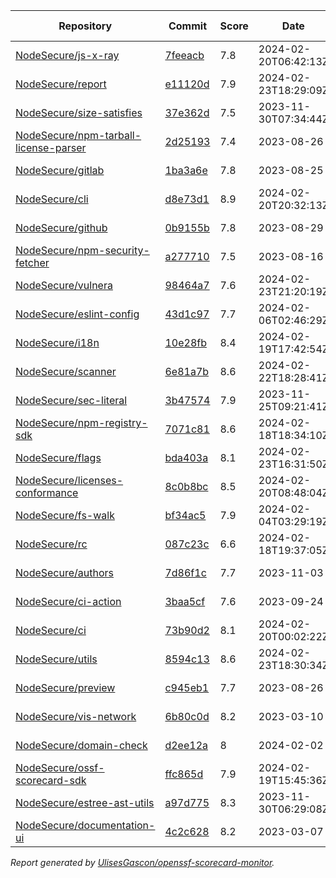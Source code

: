 <!-- OPENSSF-SCORECARD-MONITOR:START -->

| Repository | Commit | Score | Date | Difference | Report Link | StepSecurity Link |
| -- | -- | -- | -- | -- | -- | -- |
| [NodeSecure/js-x-ray](https://github.com/NodeSecure/js-x-ray) | [7feeacb](https://github.com/NodeSecure/js-x-ray/commit/7feeacb8ff42f99a104f05f7e671767a66675ee1) | 7.8 | 2024-02-20T06:42:13Z | 0 | [Full Report](https://deps.dev/project/github/nodesecure%2Fjs-x-ray) | [Fix it](http://app.stepsecurity.io/securerepo?repo=NodeSecure/js-x-ray) |
| [NodeSecure/report](https://github.com/NodeSecure/report) | [e11120d](https://github.com/NodeSecure/report/commit/e11120d69fafde80dc5f829e67003479cf293ade) | 7.9 | 2024-02-23T18:29:09Z | 0 | [Full Report](https://deps.dev/project/github/nodesecure%2Freport) | [Fix it](http://app.stepsecurity.io/securerepo?repo=NodeSecure/report) |
| [NodeSecure/size-satisfies](https://github.com/NodeSecure/size-satisfies) | [37e362d](https://github.com/NodeSecure/size-satisfies/commit/37e362d756ea07662ee8052320a7d4ec1c097cad) | 7.5 | 2023-11-30T07:34:44Z | 0 | [Full Report](https://deps.dev/project/github/nodesecure%2Fsize-satisfies) | [Fix it](http://app.stepsecurity.io/securerepo?repo=NodeSecure/size-satisfies) |
| [NodeSecure/npm-tarball-license-parser](https://github.com/NodeSecure/npm-tarball-license-parser) | [2d25193](https://github.com/NodeSecure/npm-tarball-license-parser/commit/2d2519365b4b7ff5412ad1af4620df7c72c48386) | 7.4 | 2023-08-26 | 0 | [Full Report](https://deps.dev/project/github/nodesecure%2Fnpm-tarball-license-parser) | [Fix it](http://app.stepsecurity.io/securerepo?repo=NodeSecure/npm-tarball-license-parser) |
| [NodeSecure/gitlab](https://github.com/NodeSecure/gitlab) | [1ba3a6e](https://github.com/NodeSecure/gitlab/commit/1ba3a6e762c2667ceb01a014b7980269ef18f8a1) | 7.8 | 2023-08-25 | 0 | [Full Report](https://deps.dev/project/github/nodesecure%2Fgitlab) | [Fix it](http://app.stepsecurity.io/securerepo?repo=NodeSecure/gitlab) |
| [NodeSecure/cli](https://github.com/NodeSecure/cli) | [d8e73d1](https://github.com/NodeSecure/cli/commit/d8e73d186596575d7bf20228df549f6890aac7b1) | 8.9 | 2024-02-20T20:32:13Z | 0 | [Full Report](https://deps.dev/project/github/nodesecure%2Fcli) | [Fix it](http://app.stepsecurity.io/securerepo?repo=NodeSecure/cli) |
| [NodeSecure/github](https://github.com/NodeSecure/github) | [0b9155b](https://github.com/NodeSecure/github/commit/0b9155ba2397e5fd9c2a76bba938f1a6492b6050) | 7.8 | 2023-08-29 | 0 | [Full Report](https://deps.dev/project/github/nodesecure%2Fgithub) | [Fix it](http://app.stepsecurity.io/securerepo?repo=NodeSecure/github) |
| [NodeSecure/npm-security-fetcher](https://github.com/NodeSecure/npm-security-fetcher) | [a277710](https://github.com/NodeSecure/npm-security-fetcher/commit/a277710ef0a4c43dcf41adf3b4aa90566280d32c) | 7.5 | 2023-08-16 | 0 | [Full Report](https://deps.dev/project/github/nodesecure%2Fnpm-security-fetcher) | [Fix it](http://app.stepsecurity.io/securerepo?repo=NodeSecure/npm-security-fetcher) |
| [NodeSecure/vulnera](https://github.com/NodeSecure/vulnera) | [98464a7](https://github.com/NodeSecure/vulnera/commit/98464a759ad97456252615b6816b78acea9211ea) | 7.6 | 2024-02-23T21:20:19Z | 0 | [Full Report](https://deps.dev/project/github/nodesecure%2Fvulnera) | [Fix it](http://app.stepsecurity.io/securerepo?repo=NodeSecure/vulnera) |
| [NodeSecure/eslint-config](https://github.com/NodeSecure/eslint-config) | [43d1c97](https://github.com/NodeSecure/eslint-config/commit/43d1c973cf103dc3e8639be99d0c27e556c7c3dd) | 7.7 | 2024-02-06T02:46:29Z | 0 | [Full Report](https://deps.dev/project/github/nodesecure%2Feslint-config) | [Fix it](http://app.stepsecurity.io/securerepo?repo=NodeSecure/eslint-config) |
| [NodeSecure/i18n](https://github.com/NodeSecure/i18n) | [10e28fb](https://github.com/NodeSecure/i18n/commit/10e28fb66916f0573618f1f051fae5d071a9fb4c) | 8.4 | 2024-02-19T17:42:54Z | 0.2 | [Full Report](https://deps.dev/project/github/nodesecure%2Fi18n) | [Fix it](http://app.stepsecurity.io/securerepo?repo=NodeSecure/i18n) |
| [NodeSecure/scanner](https://github.com/NodeSecure/scanner) | [6e81a7b](https://github.com/NodeSecure/scanner/commit/6e81a7bc734458b648ad17d1d897da633d89f158) | 8.6 | 2024-02-22T18:28:41Z | 0 | [Full Report](https://deps.dev/project/github/nodesecure%2Fscanner) | [Fix it](http://app.stepsecurity.io/securerepo?repo=NodeSecure/scanner) |
| [NodeSecure/sec-literal](https://github.com/NodeSecure/sec-literal) | [3b47574](https://github.com/NodeSecure/sec-literal/commit/3b475747f5c3891946c40d9ad4e8096500e1a206) | 7.9 | 2023-11-25T09:21:41Z | 0 | [Full Report](https://deps.dev/project/github/nodesecure%2Fsec-literal) | [Fix it](http://app.stepsecurity.io/securerepo?repo=NodeSecure/sec-literal) |
| [NodeSecure/npm-registry-sdk](https://github.com/NodeSecure/npm-registry-sdk) | [7071c81](https://github.com/NodeSecure/npm-registry-sdk/commit/7071c81190995abe4f02711bbc5fd7a51edc2740) | 8.6 | 2024-02-18T18:34:10Z | 0 | [Full Report](https://deps.dev/project/github/nodesecure%2Fnpm-registry-sdk) | [Fix it](http://app.stepsecurity.io/securerepo?repo=NodeSecure/npm-registry-sdk) |
| [NodeSecure/flags](https://github.com/NodeSecure/flags) | [bda403a](https://github.com/NodeSecure/flags/commit/bda403a62e73325bf5e39bb18e068061dc796aa1) | 8.1 | 2024-02-23T16:31:50Z | 0 | [Full Report](https://deps.dev/project/github/nodesecure%2Fflags) | [Fix it](http://app.stepsecurity.io/securerepo?repo=NodeSecure/flags) |
| [NodeSecure/licenses-conformance](https://github.com/NodeSecure/licenses-conformance) | [8c0b8bc](https://github.com/NodeSecure/licenses-conformance/commit/8c0b8bcef35c61275e7725edc6ce29bccc4e0063) | 8.5 | 2024-02-20T08:48:04Z | 0 | [Full Report](https://deps.dev/project/github/nodesecure%2Flicenses-conformance) | [Fix it](http://app.stepsecurity.io/securerepo?repo=NodeSecure/licenses-conformance) |
| [NodeSecure/fs-walk](https://github.com/NodeSecure/fs-walk) | [bf34ac5](https://github.com/NodeSecure/fs-walk/commit/bf34ac526b9c40c98a22f5f484bfd571e588de89) | 7.9 | 2024-02-04T03:29:19Z | 0 | [Full Report](https://deps.dev/project/github/nodesecure%2Ffs-walk) | [Fix it](http://app.stepsecurity.io/securerepo?repo=NodeSecure/fs-walk) |
| [NodeSecure/rc](https://github.com/NodeSecure/rc) | [087c23c](https://github.com/NodeSecure/rc/commit/087c23cde16a40379be13ec05fd1645c179a245f) | 6.6 | 2024-02-18T19:37:05Z | -0.1 | [Full Report](https://deps.dev/project/github/nodesecure%2Frc) | [Fix it](http://app.stepsecurity.io/securerepo?repo=NodeSecure/rc) |
| [NodeSecure/authors](https://github.com/NodeSecure/authors) | [7d86f1c](https://github.com/NodeSecure/authors/commit/7d86f1c6ef1ca99abe7bf2f2996bd4c4deecdc14) | 7.7 | 2023-11-03 | 0 | [Full Report](https://deps.dev/project/github/nodesecure%2Fauthors) | [Fix it](http://app.stepsecurity.io/securerepo?repo=NodeSecure/authors) |
| [NodeSecure/ci-action](https://github.com/NodeSecure/ci-action) | [3baa5cf](https://github.com/NodeSecure/ci-action/commit/3baa5cf8c5fd092d480d3bf4a5da676125e42283) | 7.6 | 2023-09-24 | 0 | [Full Report](https://deps.dev/project/github/nodesecure%2Fci-action) | [Fix it](http://app.stepsecurity.io/securerepo?repo=NodeSecure/ci-action) |
| [NodeSecure/ci](https://github.com/NodeSecure/ci) | [73b90d2](https://github.com/NodeSecure/ci/commit/73b90d2cab31e283e6731b0b6875f3e98293dcc5) | 8.1 | 2024-02-20T00:02:22Z | 0.4 | [Full Report](https://deps.dev/project/github/nodesecure%2Fci) | [Fix it](http://app.stepsecurity.io/securerepo?repo=NodeSecure/ci) |
| [NodeSecure/utils](https://github.com/NodeSecure/utils) | [8594c13](https://github.com/NodeSecure/utils/commit/8594c134cb69c88f96d26fbc0934a5014817f10c) | 8.6 | 2024-02-23T18:30:34Z | 0 | [Full Report](https://deps.dev/project/github/nodesecure%2Futils) | [Fix it](http://app.stepsecurity.io/securerepo?repo=NodeSecure/utils) |
| [NodeSecure/preview](https://github.com/NodeSecure/preview) | [c945eb1](https://github.com/NodeSecure/preview/commit/c945eb1a0af71512061b7be8314ee38a939cd524) | 7.7 | 2023-08-26 | 0 | [Full Report](https://deps.dev/project/github/nodesecure%2Fpreview) | [Fix it](http://app.stepsecurity.io/securerepo?repo=NodeSecure/preview) |
| [NodeSecure/vis-network](https://github.com/NodeSecure/vis-network) | [6b80c0d](https://github.com/NodeSecure/vis-network/commit/6b80c0db98cd2d08be6de39fb5c97298376a86c0) | 8.2 | 2023-03-10 | 0 | [Full Report](https://deps.dev/project/github/nodesecure%2Fvis-network) | [Fix it](http://app.stepsecurity.io/securerepo?repo=NodeSecure/vis-network) |
| [NodeSecure/domain-check](https://github.com/NodeSecure/domain-check) | [d2ee12a](https://github.com/NodeSecure/domain-check/commit/d2ee12afabbbe35e961e7236b39245d3b05c7eb2) | 8 | 2024-02-02 | 0 | [Full Report](https://deps.dev/project/github/nodesecure%2Fdomain-check) | [Fix it](http://app.stepsecurity.io/securerepo?repo=NodeSecure/domain-check) |
| [NodeSecure/ossf-scorecard-sdk](https://github.com/NodeSecure/ossf-scorecard-sdk) | [ffc865d](https://github.com/NodeSecure/ossf-scorecard-sdk/commit/ffc865dd54d9f22270e0c7496e99a09af0def54d) | 7.9 | 2024-02-19T15:45:36Z | 0 | [Full Report](https://deps.dev/project/github/nodesecure%2Fossf-scorecard-sdk) | [Fix it](http://app.stepsecurity.io/securerepo?repo=NodeSecure/ossf-scorecard-sdk) |
| [NodeSecure/estree-ast-utils](https://github.com/NodeSecure/estree-ast-utils) | [a97d775](https://github.com/NodeSecure/estree-ast-utils/commit/a97d775ec2a12e1c8f8b22e5177c55ad5ec157cb) | 8.3 | 2023-11-30T06:29:08Z | 0 | [Full Report](https://deps.dev/project/github/nodesecure%2Festree-ast-utils) | [Fix it](http://app.stepsecurity.io/securerepo?repo=NodeSecure/estree-ast-utils) |
| [NodeSecure/documentation-ui](https://github.com/NodeSecure/documentation-ui) | [4c2c628](https://github.com/NodeSecure/documentation-ui/commit/4c2c62809956190a0cf9583442271546ee4f331c) | 8.2 | 2023-03-07 | 0 | [Full Report](https://deps.dev/project/github/nodesecure%2Fdocumentation-ui) | [Fix it](http://app.stepsecurity.io/securerepo?repo=NodeSecure/documentation-ui) |

_Report generated by [UlisesGascon/openssf-scorecard-monitor](https://github.com/UlisesGascon/openssf-scorecard-monitor)._
<!-- OPENSSF-SCORECARD-MONITOR:END -->